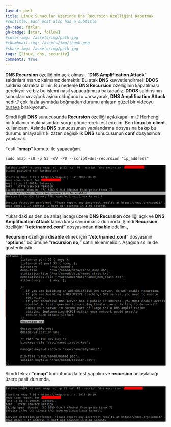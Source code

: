 ```yaml
---
layout: post
title: Linux Sunucular Üzerinde Dns Recursion Özelliğini Kapatmak
#subtitle: Each post also has a subtitle
gh-repo: fatlan
gh-badge: [star, follow]
#cover-img: /assets/img/path.jpg
#thumbnail-img: /assets/img/thumb.png
#share-img: /assets/img/path.jpg
tags: [linux, dns, security]
comments: true
---
```


**DNS Recursion** özelliğinin açık olması, “**DNS Amplification Attack**” saldırılara maruz kalmanız demektir. Bu atak **DNS** kuvvetlendirmeli **DDOS** saldırısı olarakta bilinir. Bu nedenle **DNS Recursion** özelliğinin kapatılması gerekiyor ve biz bu işlemi nasıl yapacağımıza bakacağız. **DDOS** saldırısının sonuçlarına az/çok aşina olduğunuzu varsayarak, **DNS Amplification Attack** nedir.? çok fazla ayrıntıda boğmadan durumu anlatan güzel bir videoyu [buraya](https://www.youtube.com/watch?v=xTKjHWkDwP0 (https://www.youtube.com/watch?
v=xTKjHWkDwP0)) bırakıyorum.

Şimdi ilgili **DNS** sunucusunda **Recursion** özelliği açık/kapalı mı.? Herhengi bir kullanıcı makinasından sorgu göndererek test edelim. Ben **linux** bir **client** kullanıcam. Aslında **DNS** sunucusunun yapılandırma dosyasına bakıp bu durumu anlayabiliz ki zaten değişiklik **DNS** sunucusunun **conf** dosyasında yapılacak.

Testi “**nmap**” komutu ile yapacağım.

~~~
sudo nmap -sU -p 53 -sV -P0 --script=dns-recursion "ip_address"
~~~

![Crepe](/assets/img/bind-recursion-of/bind-rec-of01.png)

Yukarıdaki ss den de anlaşılacağı üzere **DNS Recursion** özelliği açık ve **DNS Amplification Attack** larına karşı savunmasız durumda. Şimdi **Recursion** özelliğini “**/etc/named.conf**” dosyasından **disable** edelim.,

**Recursion** özelliğini **disable** etmek için “**/etc/named.conf**” dosyasının “**options**” bölümüne “**recursion no;**” satırı eklenmelidir. Aşağıda ss ile de gösterilmiştir.

![Crepe](/assets/img/bind-recursion-of/bind-rec-of02.png)

Şimdi tekrar “**nmap**” komutumuzla test yapalım ve **recursion** anlaşılacağı üzere pasif durumda.

![Crepe](/assets/img/bind-recursion-of/bind-rec-of03.png)
